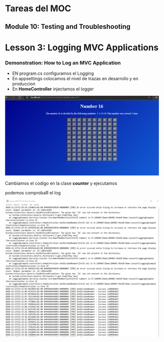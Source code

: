 # Tareas del MOC

## Module 10: Testing and Troubleshooting

# Lesson 3: Logging MVC Applications

### Demonstration: How to Log an MVC Application

- EN program.cs configuramos el Logging
- En appsettings colocamos el nivel de trazas en desarrollo y en produccion
- En **HomeController** injectamos el logger

![](./img/Captura1.jpg)

Cambiamos el codigo en la clase **counter** y ejecutamos

podemos comprobaR el log

![](./img/Captura2.jpg)



